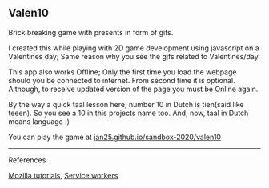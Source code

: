 ## Valen10

Brick breaking game with presents in form of gifs.

I created this while playing with 2D game development using javascript on a Valentines day; Same reason why you see the gifs related to Valentines/day.

This app also works Offline; Only the first time you load the webpage should you be connected to internet. From second time it is optional. Although, to receive updated version of the page you must be Online again.

By the way a quick taal lesson here, number 10 in Dutch is tien(said like teeen). So you see a 10 in this projects name too. And, now, taal in Dutch means language :)

You can play the game at [jan25.github.io/sandbox-2020/valen10](https://jan25.github.io/sandbox-2020/valen10/index.html)

<hr>
References

[Mozilla tutorials](https://developer.mozilla.org/en-US/docs/Games/Tutorials/2D_Breakout_game_pure_JavaScript),
[Service workers](https://developers.google.com/web/fundamentals/codelabs/offline)
